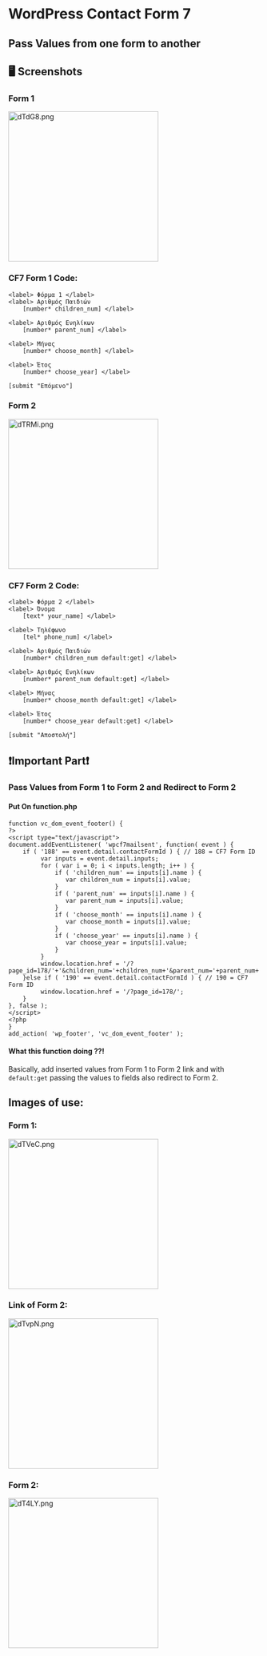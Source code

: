 # WordPress Contact Form 7
## Pass Values from one form to another

## 🖥️ Screenshots
### Form 1
<img src="https://a.imagem.app/dTdG8.png" alt="dTdG8.png" border="0" width="300"/>

### CF7 Form 1 Code:
```
<label> Φόρμα 1 </label>
<label> Αριθμός Παιδιών
    [number* children_num] </label>

<label> Αριθμός Ενηλίκων
    [number* parent_num] </label>

<label> Μήνας 
    [number* choose_month] </label>

<label> Έτος
    [number* choose_year] </label>

[submit "Επόμενο"]
```

### Form 2
<img src="https://a.imagem.app/dTRMi.png" alt="dTRMi.png" border="0" width="300"/>

### CF7 Form 2 Code:
```
<label> Φόρμα 2 </label>
<label> Όνομα
    [text* your_name] </label>

<label> Τηλέφωνο
    [tel* phone_num] </label>

<label> Αριθμός Παιδιών
    [number* children_num default:get] </label>

<label> Αριθμός Ενηλίκων
    [number* parent_num default:get] </label>

<label> Μήνας
    [number* choose_month default:get] </label>

<label> Έτος
    [number* choose_year default:get] </label>

[submit "Αποστολή"]
```

## ❗️Important Part❗️
### Pass Values from Form 1 to Form 2 and Redirect to Form 2

#### Put On function.php
```
function vc_dom_event_footer() {
?>
<script type="text/javascript">
document.addEventListener( 'wpcf7mailsent', function( event ) {
    if ( '188' == event.detail.contactFormId ) { // 188 = CF7 Form ID
         var inputs = event.detail.inputs;
		 for ( var i = 0; i < inputs.length; i++ ) {
			 if ( 'children_num' == inputs[i].name ) {
				var children_num = inputs[i].value;
			 }
			 if ( 'parent_num' == inputs[i].name ) {
				var parent_num = inputs[i].value;
			 }
			 if ( 'choose_month' == inputs[i].name ) {
				var choose_month = inputs[i].value;
			 }
			 if ( 'choose_year' == inputs[i].name ) {
				var choose_year = inputs[i].value;
			 }
		 }
		 window.location.href = '/?page_id=178/'+'&children_num='+children_num+'&parent_num='+parent_num+'&choose_month='+choose_month+'&choose_year='+choose_year;
    }else if ( '190' == event.detail.contactFormId ) { // 190 = CF7 Form ID
		 window.location.href = '/?page_id=178/';
    }
}, false );
</script>
<?php
}
add_action( 'wp_footer', 'vc_dom_event_footer' );
```
#### What this function doing ??!
Basically, add inserted values from Form 1 to Form 2 link and with `default:get` passing the values to fields also redirect to Form 2.

## Images of use:
### Form 1:
<img src="https://a.imagem.app/dTVeC.png" alt="dTVeC.png" border="0" width="300"/>

### Link of Form 2:
<img src="https://a.imagem.app/dTvpN.png" alt="dTvpN.png" border="0" width="300"/>

### Form 2:
<img src="https://a.imagem.app/dT4LY.png" alt="dT4LY.png" border="0" width="300"/>
